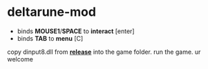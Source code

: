 # deltarune-mod

- binds **MOUSE1**/**SPACE** to **interact** [enter]
- binds **TAB** to **menu** [C]

copy dinput8.dll from **[release](https://github.com/alicealys/deltarune-mod/releases)** into the game folder. run the game. ur welcome
